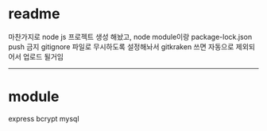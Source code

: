 # readme

마찬가지로 node js 프로젝트 생성 해놨고,
node module이랑 package-lock.json push 금지
gitignore 파일로 무시하도록 설정해놔서
gitkraken 쓰면 자동으로 제외되어서 업로드 될거임

---

# module

express
bcrypt
mysql